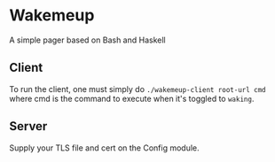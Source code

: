 # Wakemeup
A simple pager based on Bash and Haskell

## Client
To run the client, one must simply do `./wakemeup-client root-url cmd` where cmd is the command to execute when it's toggled to `waking`.

## Server
Supply your TLS file and cert on the Config module.
